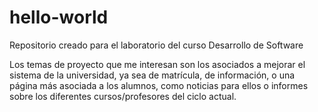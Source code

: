 # hello-world
Repositorio creado para el laboratorio del curso Desarrollo de Software

Los temas de proyecto que me interesan son los asociados a mejorar el sistema de la universidad, ya sea de matrícula, de información, o una página
más asociada a los alumnos, como noticias para ellos o informes sobre los diferentes cursos/profesores del ciclo actual.


